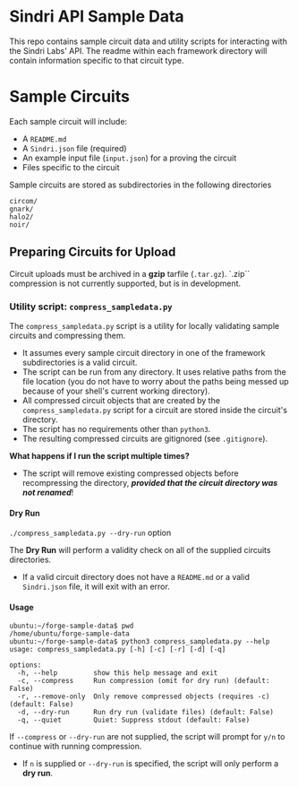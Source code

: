 # Sindri API Sample Data
This repo contains sample circuit data and utility scripts for interacting with the Sindri Labs' API. The readme within each framework directory will contain information specific to that circuit type.


# Sample Circuits
Each sample circuit will include:
- A `README.md` 
- A `Sindri.json` file (required)
- An example input file (`input.json`) for a proving the circuit
- Files specific to the circuit

Sample circuits are stored as subdirectories in the following directories
```
circom/
gnark/
halo2/
noir/
```

## Preparing Circuits for Upload
Circuit uploads must be archived in a **gzip** tarfile (`.tar.gz`). `.zip`` compression is not currently supported, but is in development.

### Utility script: `compress_sampledata.py`

The `compress_sampledata.py` script is a utility for locally validating sample circuits and compressing them. 
- It assumes every sample circuit directory in one of the framework subdirectories is a valid circuit. 
- The script can be run from any directory. It uses relative paths from the file location (you do not have to worry about the paths being messed up because of your shell's current working directory).
- All compressed circuit objects that are created by the `compress_sampledata.py` script for a circuit are stored inside the circuit's directory.
- The script has no requirements other than `python3`.
- The resulting compressed circuits are gitignored (see `.gitignore`).

**What happens if I run the script multiple times?**
- The script will remove existing compressed objects before recompressing the directory, ***provided that the circuit directory was not renamed***!

#### Dry Run
`./compress_sampledata.py --dry-run` option

The **Dry Run** will perform a validity check on all of the supplied circuits directories. 
- If a valid circuit directory does not have a `README.md` or a valid `Sindri.json` file, it will exit with an error.

#### Usage
```
ubuntu:~/forge-sample-data$ pwd
/home/ubuntu/forge-sample-data
ubuntu:~/forge-sample-data$ python3 compress_sampledata.py --help
usage: compress_sampledata.py [-h] [-c] [-r] [-d] [-q]

options:
  -h, --help         show this help message and exit
  -c, --compress     Run compression (omit for dry run) (default: False)
  -r, --remove-only  Only remove compressed objects (requires -c) (default: False)
  -d, --dry-run      Run dry run (validate files) (default: False)
  -q, --quiet        Quiet: Suppress stdout (default: False)
```

If `--compress` or `--dry-run` are not supplied, the script will prompt for `y/n` to continue with running compression.
- If `n` is supplied or `--dry-run` is specified, the script will only perform a **dry run**.

